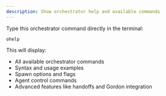 ```yaml
---
description: Show orchestrator help and available commands
---
```


Type this orchestrator command directly in the terminal:
```
ohelp
```

This will display:
- All available orchestrator commands
- Syntax and usage examples
- Spawn options and flags
- Agent control commands
- Advanced features like handoffs and Gordon integration